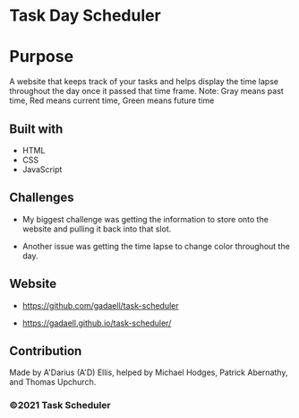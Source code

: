 # Task Day Scheduler

# Purpose

A website that keeps track of your tasks and helps display the time lapse throughout the day once it passed that time frame.
Note: Gray means past time, Red means current time, Green means future time

## Built with

- HTML
- CSS
- JavaScript

## Challenges

- My biggest challenge was getting the information to store onto the website and pulling it back into that slot.

- Another issue was getting the time lapse to change color throughout the day.

## Website

- https://github.com/gadaell/task-scheduler

- https://gadaell.github.io/task-scheduler/

## Contribution

Made by A'Darius (A'D) Ellis, helped by Michael Hodges, Patrick Abernathy, and Thomas Upchurch.

### ©️2021 Task Scheduler
